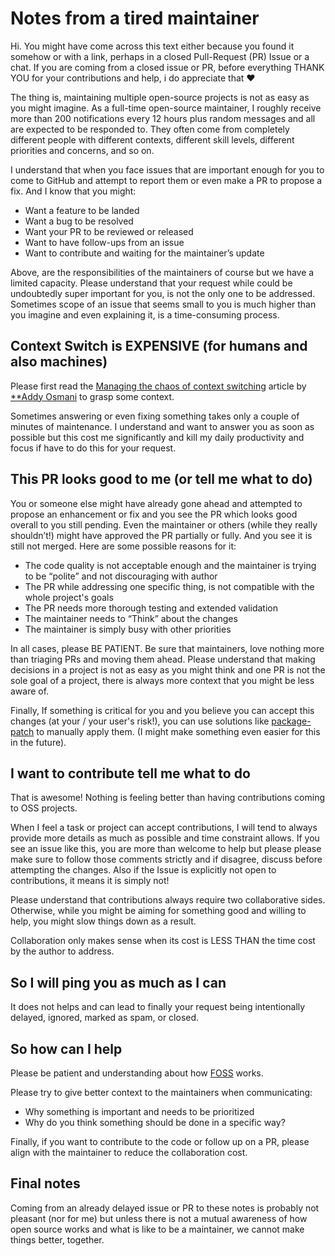 # **Notes from a tired maintainer**

Hi. You might have come across this text either because you found it somehow or with a link, perhaps in a closed Pull-Request (PR) Issue or a chat. If you are coming from a closed issue or PR, before everything THANK YOU for your contributions and help, i do appreciate that ❤️

The thing is, maintaining multiple open-source projects is not as easy as you might imagine.  As a full-time open-source maintainer, I roughly receive more than 200 notifications every 12 hours plus random messages and all are expected to be responded to. They often come from completely different people with different contexts, different skill levels, different priorities and concerns, and so on. 

I understand that when you face issues that are important enough for you to come to GitHub and attempt to report them or even make a PR to propose a fix. And I know that you might:

- Want a feature to be landed
- Want a bug to be resolved
- Want your PR to be reviewed or released
- Want to have follow-ups from an issue
- Want to contribute and waiting for the maintainer’s update

Above, are the responsibilities of the maintainers of course but we have a limited capacity. Please understand that your request while could be undoubtedly super important for you, is not the only one to be addressed. Sometimes scope of an issue that seems small to you is much higher than you imagine and even explaining it, is a time-consuming process.

## Context Switch is EXPENSIVE (for humans and also machines)

Please first read the [Managing the chaos of context switching](https://leaddev.com/process/managing-chaos-context-switching) article by [**Addy Osmani](**https://twitter.com/addyosmani) to grasp some context.

Sometimes answering or even fixing something takes only a couple of minutes of maintenance. I understand and want to answer you as soon as possible but this cost me significantly and kill my daily productivity and focus if have to do this for your request.

## This PR looks good to me (or tell me what to do)

You or someone else might have already gone ahead and attempted to propose an enhancement or fix and you see the PR which looks good overall to you still pending. Even the maintainer or others (while they really shouldn’t!) might have approved the PR partially or fully. And you see it is still not merged. Here are some possible reasons for it:

- The code quality is not acceptable enough and the maintainer is trying to be “polite” and not discouraging with author
- The PR while addressing one specific thing, is not compatible with the whole project's goals
- The PR needs more thorough testing and extended validation
- The maintainer needs to “Think” about the changes
- The maintainer is simply busy with other priorities

In all cases, please BE PATIENT. Be sure that maintainers, love nothing more than triaging PRs and moving them ahead. Please understand that making decisions in a project is not as easy as you might think and one PR is not the sole goal of a project, there is always more context that you might be less aware of.

Finally, If something is critical for you and you believe you can accept this changes (at your / your user's risk!), you can use solutions like [package-patch](https://www.npmjs.com/package/patch-package) to manually apply them. (I might make something even easier for this in the future).

## I want to contribute tell me what to do

That is awesome! Nothing is feeling better than having contributions coming to OSS projects. 

When I feel a task or project can accept contributions, I will tend to always provide more details as much as possible and time constraint allows. If you see an issue like this, you are more than welcome to help but please please make sure to follow those comments strictly and if disagree, discuss before attempting the changes. Also if the Issue is explicitly not open to contributions, it means it is simply not! 

Please understand that contributions always require two collaborative sides. Otherwise, while you might be aiming for something good and willing to help, you might slow things down as a result. 

Collaboration only makes sense when its cost is LESS THAN the time cost by the author to address.

## So I will ping you as much as I can

It does not helps and can lead to finally your request being intentionally delayed, ignored, marked as spam, or closed.

## So how can I help

Please be patient and understanding about how [FOSS](https://en.wikipedia.org/wiki/Free_and_open-source_software) works. 

Please try to give better context to the maintainers when communicating:

- Why something is important and needs to be prioritized
- Why do you think something should be done in a specific way?

Finally, if you want to contribute to the code or follow up on a PR, please align with the maintainer to reduce the collaboration cost.

## Final notes

Coming from an already delayed issue or PR to these notes is probably not pleasant (nor for me) but unless there is not a mutual awareness of how open source works and what is like to be a maintainer, we cannot make things better, together.

